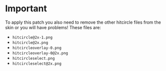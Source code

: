 # Important

To apply this patch you also need to remove the other hitcircle files from the skin or you will have problems! These files are:

- `hitcircle@2x-1.png`
- `hitcircle@2x.png`
- `hitcircleoverlay-0.png`
- `hitcircleoverlay-0@2x.png`
- `hitcircleselect.png`
- `hitcircleselect@2x.png`
